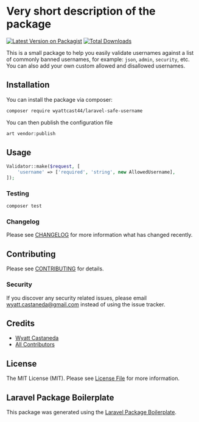 # Very short description of the package

[![Latest Version on Packagist](https://img.shields.io/packagist/v/wyattcast44/laravel-safe-username.svg?style=flat-square)](https://packagist.org/packages/wyattcast44/laravel-safe-username)
[![Total Downloads](https://img.shields.io/packagist/dt/wyattcast44/laravel-safe-username.svg?style=flat-square)](https://packagist.org/packages/wyattcast44/laravel-safe-username)

This is a small package to help you easily validate usernames against a list of
commonly banned usernames, for example: `json`, `admin`, `security`, etc. You
can also add your own custom allowed and disallowed usernames.

## Installation

You can install the package via composer:

```bash
composer require wyattcast44/laravel-safe-username
```

You can then publish the configuration file

```bash
art vendor:publish
```

## Usage

```php
Validator::make($request, [
    'username' => ['required', 'string', new AllowedUsername],
]);
```

### Testing

```bash
composer test
```

### Changelog

Please see [CHANGELOG](CHANGELOG.md) for more information what has changed
recently.

## Contributing

Please see [CONTRIBUTING](CONTRIBUTING.md) for details.

### Security

If you discover any security related issues, please email
wyatt.castaneda@gmail.com instead of using the issue tracker.

## Credits

-   [Wyatt Castaneda](https://github.com/wyattcast44)
-   [All Contributors](../../contributors)

## License

The MIT License (MIT). Please see [License File](LICENSE.md) for more
information.

## Laravel Package Boilerplate

This package was generated using the
[Laravel Package Boilerplate](https://laravelpackageboilerplate.com).
